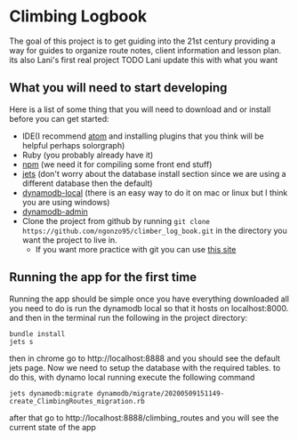 # Climbing Logbook
The goal of this project is to get guiding into the 21st century providing a way
for guides to organize route notes, client information and lesson plan.
its also Lani's first real project TODO Lani update this with what you want

## What you will need to start developing
Here is a list of some thing that you will need to download and or install before you can get started:

* IDE(I recommend [atom](https://atom.io) and installing plugins that you think will be helpful perhaps solorgraph)
* Ruby (you probably already have it)
* [npm](https://www.npmjs.com/get-npm) (we need it for compiling some front end stuff)
* [jets](https://rubyonjets.com/docs/install/) (don't worry about the database install section since we are using a different database then the default)
* [dynamodb-local](https://docs.aws.amazon.com/amazondynamodb/latest/developerguide/DynamoDBLocal.DownloadingAndRunning.html) (there is an easy way to do it on mac or linux but I think you are using windows)
* [dynamodb-admin](https://github.com/aaronshaf/dynamodb-admin)
* Clone the project from github by running `git clone https://github.com/ngonzo95/climber_log_book.git` in the directory you want the project to live in.
    * If you want more practice with git you can use [this site](https://product.hubspot.com/blog/git-and-github-tutorial-for-beginners)

## Running the app for the first time
Running the app should be simple once you have everything downloaded all you need to do is
run the dynamodb local so that it hosts on localhost:8000. and then in the terminal run the following in the project directory:

```
bundle install
jets s
```

then in chrome go to http://localhost:8888 and you should see the default jets page.
Now we need to setup the database with the required tables. to do this, with dynamo local running execute the following command
```
jets dynamodb:migrate dynamodb/migrate/20200509151149-create_ClimbingRoutes_migration.rb
```

after that go to http://localhost:8888/climbing_routes and you will see the current state of the app
